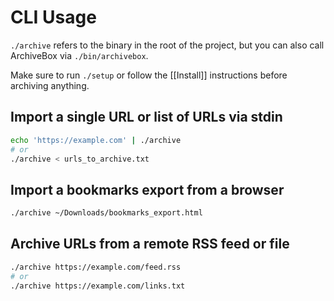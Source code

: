 # CLI Usage

`./archive` refers to the binary in the root of the project, but you can also call ArchiveBox via `./bin/archivebox`.

Make sure to run `./setup` or follow the [[Install]] instructions before archiving anything.

## Import a single URL or list of URLs via stdin
```bash
echo 'https://example.com' | ./archive
# or
./archive < urls_to_archive.txt
```

## Import a bookmarks export from a browser
```bash
./archive ~/Downloads/bookmarks_export.html
```

## Archive URLs from a remote RSS feed or file
```bash
./archive https://example.com/feed.rss
# or
./archive https://example.com/links.txt
```
